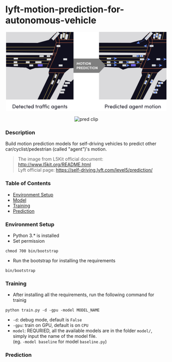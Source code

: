 # lyft-motion-prediction-for-autonomous-vehicle

<p align="center">
  <img src="./demo/prediction-1.jpg" alt="prediction" width="500"/>
</p>
<p align="center">
  <img src="./demo/pred.gif" alt="pred clip" width="300"/>
</p>

### Description
Build motion prediction models for self-driving vehicles to predict other car/cyclist/pedestrian (called "agent")'s motion.

> The image from L5Kit official document: http://www.l5kit.org/README.html <br/>
> Lyft official page: https://self-driving.lyft.com/level5/prediction/

### Table of Contents

- [Environment Setup](#environment-setup)
- [Model](./model)
- [Training](#training)
- [Prediction](#prediction)

### Environment Setup
- Python 3.* is installed
- Set permission
```
chmod 700 bin/bootstrap
```
- Run the bootstrap for installing the requirements
```
bin/bootstrap
```

### Training
- After installing all the requirements, run the following command for trainig
```
python train.py -d -gpu -model MODEL_NAME
```
- `-d`: debug mode, default is `False`
- `-gpu`: train on GPU, default is on `CPU`
- `model`: REQURIED, all the available models are in the folder `model/`, simply input the name of the model file.<br /> (eg. `-model baseline` for model `baseline.py`)

### Prediction

